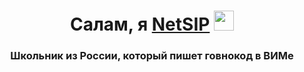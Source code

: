 <h1 align="center">Салам, я <a href="https://daniilshat.ru/" target="_blank">NetSIP</a> 
<img src="https://github.com/blackcater/blackcater/raw/main/images/Hi.gif" height="32"/></h1>
<h3 align="center">Школьник из России, который пишет говнокод в ВИМе</h3>
